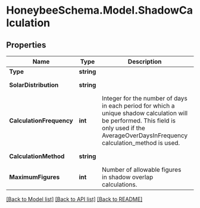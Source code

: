 
# HoneybeeSchema.Model.ShadowCalculation

## Properties

Name | Type | Description | Notes
------------ | ------------- | ------------- | -------------
**Type** | **string** |  | [optional] [readonly] [default to "ShadowCalculation"]
**SolarDistribution** | **string** |  | [optional] [default to SolarDistributionEnum.FullInteriorAndExteriorWithReflections]
**CalculationFrequency** | **int** | Integer for the number of days in each period for which a unique shadow calculation will be performed. This field is only used if the AverageOverDaysInFrequency calculation_method is used. | [optional] [default to 30]
**CalculationMethod** | **string** |  | [optional] [default to CalculationMethodEnum.AverageOverDaysInFrequency]
**MaximumFigures** | **int** | Number of allowable figures in shadow overlap calculations. | [optional] [default to 15000]

[[Back to Model list]](../README.md#documentation-for-models)
[[Back to API list]](../README.md#documentation-for-api-endpoints)
[[Back to README]](../README.md)

